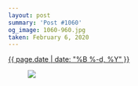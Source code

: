```yaml
---
layout: post
summary: 'Post #1060'
og_image: 1060-960.jpg
taken: February 6, 2020
---
```


<div class="post">
 <time>
  <a href="/1060">
   {{ page.date | date: "%B %-d, %Y" }}
  </a>
 </time>
 <a href="/1060">
  <figure data-taken="2/6/2020">
   <img sizes="(min-width: 700px) 50vw, calc(100vw - 2rem)" src="{{ site.assets_url }}/1060-480.jpg" srcset="{{ site.assets_url }}/1060-240.jpg 240w, {{ site.assets_url }}/1060-480.jpg 480w, {{ site.assets_url }}/1060-720.jpg 720w, {{ site.assets_url }}/1060-960.jpg 960w"/>
  </figure>
 </a>
</div>
